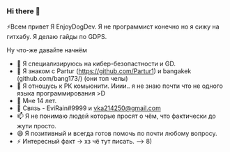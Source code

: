 ### Hi there 👋
 ⚡Всем привет Я EnjoyDogDev. Я не программист конечно но я сижу на гитхабу. Я делаю гайды по GDPS. 

Ну что-же давайте начнём

- 🔭 Я специализируюсь на кибер-безопастности и GD.
- 🌱 Я знаком с Partur (https://github.com/Partur1) и bangakek (github.com/bang173/) (они топ челы)
- 👯 Я отношусь к РК комьюнити. Ииии.. я не знаю почти что не одного языка программирования >D
- 🤔 Мне 14 лет.
- 💬 Связь - EviRain#9999 и vka214250@gmail.com
- 📫 Я не понимаю людей которые просят о чём, что фактически до жути просто.
- 😄 Я позитивный и всегда готов помочь по почти любому вопросу.
- ⚡ Интересный факт -> хз чё тут писать.
--> 8)
